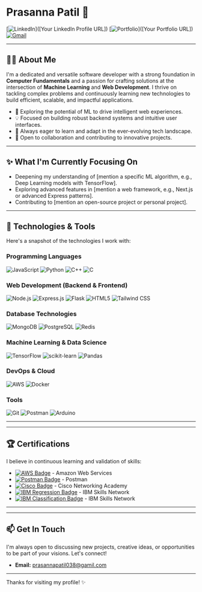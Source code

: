 # Prasanna Patil 👋

[![LinkedIn](https://img.shields.io/badge/LinkedIn-Prasanna%20Patil-0A66C2?style=for-the-badge&logo=linkedin)]([Your LinkedIn Profile URL]) <!-- Add your LinkedIn URL here -->
[![Portfolio](https://img.shields.io/badge/Portfolio-Visit%20My%20Site-brightgreen?style=for-the-badge&logo=google-chrome&logoColor=white)]([Your Portfolio URL]) <!-- Add your Portfolio URL here if you have one -->
[![Gmail](https://img.shields.io/badge/Gmail-prasannapatil038@gmail.com-D14836?style=for-the-badge&logo=gmail&logoColor=white)](mailto:prasannapatil038@gamil.com)

---

## 👨‍💻 About Me

I'm a dedicated and versatile software developer with a strong foundation in **Computer Fundamentals** and a passion for crafting solutions at the intersection of **Machine Learning** and **Web Development**. I thrive on tackling complex problems and continuously learning new technologies to build efficient, scalable, and impactful applications.

*   🧠 Exploring the potential of ML to drive intelligent web experiences.
*   💡 Focused on building robust backend systems and intuitive user interfaces.
*   🌱 Always eager to learn and adapt in the ever-evolving tech landscape.
*   🤝 Open to collaboration and contributing to innovative projects.

---

## ✨ What I'm Currently Focusing On

*   Deepening my understanding of [mention a specific ML algorithm, e.g., Deep Learning models with TensorFlow].
*   Exploring advanced features in [mention a web framework, e.g., Next.js or advanced Express patterns].
*   Contributing to [mention an open-source project or personal project].

---

## 🔧 Technologies & Tools

Here's a snapshot of the technologies I work with:

### **Programming Languages**
![JavaScript](https://img.shields.io/badge/JavaScript-F7DF1E?style=for-the-badge&logo=javascript&logoColor=black)
![Python](https://img.shields.io/badge/Python-3776AB?style=for-the-badge&logo=python&logoColor=white)
![C++](https://img.shields.io/badge/C%2B%2B-00599C?style=for-the-badge&logo=c%2B%2B&logoColor=white)
![C](https://img.shields.io/badge/C-00599C?style=for-the-badge&logo=c&logoColor=white)

### **Web Development (Backend & Frontend)**
![Node.js](https://img.shields.io/badge/Node.js-43853D?style=for-the-badge&logo=nodejs&logoColor=white)
![Express.js](https://img.shields.io/badge/Express-000000?style=for-the-badge&logo=express&logoColor=white)
![Flask](https://img.shields.io/badge/Flask-000000?style=for-the-badge&logo=flask&logoColor=white)
![HTML5](https://img.shields.io/badge/HTML5-E34F26?style=for-the-badge&logo=html5&logoColor=white)
![Tailwind CSS](https://img.shields.io/badge/Tailwind_CSS-38B2AC?style=for-the-badge&logo=tailwind-css&logoColor=white)
<!-- Add React/Vue/Angular etc. if you use them -->

### **Database Technologies**
![MongoDB](https://img.shields.io/badge/MongoDB-4EA94B?style=for-the-badge&logo=mongodb&logoColor=white)
![PostgreSQL](https://img.shields.io/badge/PostgreSQL-316192?style=for-the-badge&logo=postgresql&logoColor=white)
![Redis](https://img.shields.io/badge/Redis-DC382D?style=for-the-badge&logo=redis&logoColor=white)

### **Machine Learning & Data Science**
![TensorFlow](https://img.shields.io/badge/TensorFlow-FF6F00?style=for-the-badge&logo=tensorflow&logoColor=white)
![scikit-learn](https://img.shields.io/badge/scikit--learn-F7931E?style=for-the-badge&logo=scikit-learn&logoColor=white)
![Pandas](https://img.shields.io/badge/Pandas-2C2D72?style=for-the-badge&logo=pandas&logoColor=white)
<!-- Add NumPy, Matplotlib, etc. if you use them -->

### **DevOps & Cloud**
![AWS](https://img.shields.io/badge/AWS-232F3E?style=for-the-badge&logo=amazon-aws&logoColor=white)
![Docker](https://img.shields.io/badge/Docker-2CA5E0?style=for-the-badge&logo=docker&logoColor=white)

### **Tools**
![Git](https://img.shields.io/badge/Git-F05032?style=for-the-badge&logo=git&logoColor=white)
![Postman](https://img.shields.io/badge/Postman-FF6C37?style=for-the-badge&logo=postman&logoColor=white)
![Arduino](https://img.shields.io/badge/Arduino-00979D?style=for-the-badge&logo=Arduino&logoColor=white)
<!-- Add VSCode, Linux, etc. if you use them -->

---


---

## 🏆 Certifications

I believe in continuous learning and validation of skills:

*   <a href="https://drive.google.com/file/d/1pNNYpnbwaXL6zhaZ6MUVFBv6mC9ZyY3N/view?usp=sharing"><img src="https://img.shields.io/badge/AWS%20Certified%20Cloud%20Practitioner-232F3E?style=flat-square&logo=amazon-aws&logoColor=white" alt="AWS Badge"/></a> - Amazon Web Services
*   <a href="https://drive.google.com/file/d/1lmDaBs5o0OBi6GJb3vUdZQQ_thCg3zeE/view?usp=sharing"><img src="https://img.shields.io/badge/Postman%20API%20Fundamentals-FF6C37?style=flat-square&logo=postman&logoColor=white" alt="Postman Badge"/></a> - Postman
*   <a href="https://drive.google.com/file/d/1QXtJZH_xRJa4p5JqrXCq7XU41kRxdlI6/view?usp=sharing"><img src="https://img.shields.io/badge/Networking%20Basics-1BA0D7?style=flat-square&logo=cisco&logoColor=white" alt="Cisco Badge"/></a> - Cisco Networking Academy
*   <a href="https://drive.google.com/file/d/1Hd57wu1BQuuDfA6AxyLdzRxG6JFfcI0a/view?usp=sharing"><img src="https://img.shields.io/badge/Supervised%20Learning:%20Regression-052FAD?style=flat-square&logo=ibm&logoColor=white" alt="IBM Regression Badge"/></a> - IBM Skills Network
*   <a href="https://drive.google.com/file/d/13f2TCyHN8Bi14zlJwI7xf6YtJWIOK3mZ/view?usp=sharing"><img src="https://img.shields.io/badge/Supervised%20Learning:%20Classification-052FAD?style=flat-square&logo=ibm&logoColor=white" alt="IBM Classification Badge"/></a> - IBM Skills Network

---





---

## 📫 Get In Touch

I'm always open to discussing new projects, creative ideas, or opportunities to be part of your visions. Let's connect!

*   **Email:** [prasannapatil038@gamil.com](mailto:prasannapatil038@gamil.com)

---

Thanks for visiting my profile! ✨